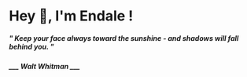 <h1 title="head"> Hey 👋, I'm Endale !</h1>

**<h5><i>" Keep your face always toward the sunshine - and shadows will fall behind you. "</i></h5>**

*<b>___ Walt Whitman ___</b>*

